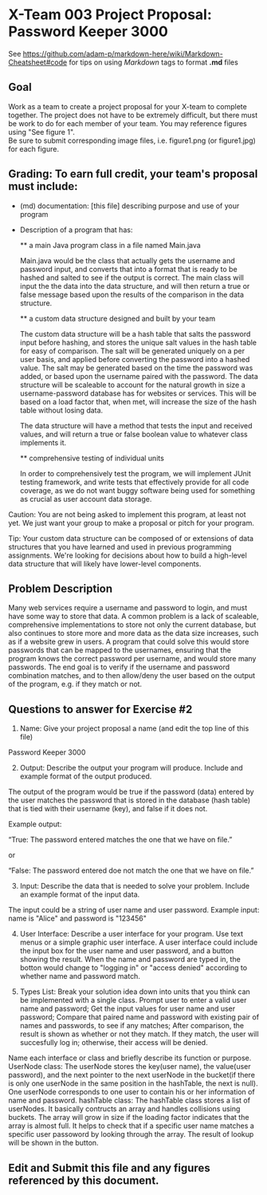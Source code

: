# X-Team 003 Project Proposal: Password Keeper 3000

See https://github.com/adam-p/markdown-here/wiki/Markdown-Cheatsheet#code for tips on using *Markdown* tags to format __.md__ files

## Goal

Work as a team to create a project proposal for your X-team to complete together.
The project does not have to be extremely difficult,
but there must be work to do for each member of your team.
You may reference figures using "See figure 1".  
Be sure to submit corresponding image files, i.e. figure1.png (or figure1.jpg) for each figure.

## Grading: To earn full credit, your team's proposal must include:

* (md) documentation: [this file] describing purpose and use of your program

* Description of a program that has:

  ** a main Java program class in a file named Main.java
  
  Main.java would be the class that actually gets the username and password input, and converts that into a format that is ready to be hashed and salted to see if the output is correct. The main class will input the the data into the data structure, and will then return a true or false message based upon the results of the comparison in the data structure.
  
  ** a custom data structure designed and built by your team
  
  The custom data structure will be a hash table that salts the password input before hashing, and stores the unique salt values in the hash table for easy of comparison. The salt will be generated uniquely on a per user basis, and applied before converting the password into a hashed value. The salt may be generated based on the time the password was added, or based upon the username paired with the password. The data structure will be scaleable to account for the natural growth in size a username-password database has for websites or services. This will be based on a load factor that, when met, will increase the size of the hash table without losing data.
  
  The data structure will have a method that tests the input and received values, and will return a true or false boolean value to whatever class implements it.
  
  ** comprehensive testing of individual units
  
  In order to comprehensively test the program, we will implement JUnit testing framework, and write tests that effectively provide for all code coverage, as we do not want buggy software being used for something as crucial as user account data storage.
  
 Caution: You are not being asked to implement this program, at least not yet. 
 We just want your group to make a proposal or pitch for your program.
 
 Tip: Your custom data structure can be composed of or extensions of data structures that you have learned and used in previous programming assignments.  We're looking for decisions about how to build a high-level data structure that will likely have lower-level components.

## Problem Description

Many web services require a username and password to login, and must have some way to store that data. A common problem is a lack of scaleable, comprehensive implementations to store not only the current database, but also continues to store more and more data as the data size increases, such as if a website grew in users. A program that could solve this would store passwords that can be mapped to the usernames, ensuring that the program knows the correct password per username, and would store many passwords. The end goal is to verify if the username and password combination matches, and to then allow/deny the user based on the output of the program, e.g. if they match or not.

## Questions to answer for Exercise #2

1. Name: Give your project proposal a name (and edit the top line of this file)

  Password Keeper 3000

2. Output: Describe the output your program will produce.  Include and example format of the output produced.

The output of the program would be true if the password (data) entered by the user matches the password that is stored in the database (hash table) that is tied with their username (key), and false if it does not. 

Example output:

“True: The password entered matches the one that we have on file.”

or

“False: The password entered doe not match the one that we have on file.”

3. Input: Describe the data that is needed to solve your problem. Include an example format of the input data.

The input could be a string of user name and user password. 
Example input: name is "Alice" and password is "123456"


4. User Interface: Describe a user interface for your program.  Use text menus or a simple graphic user interface.
A user interface could include the input box for the user name and user password, and a button showing the result. When the name and password are typed in, the botton would change to "logging in" or "access denied" according to whether name and password match.

5. Types List: Break your solution idea down into units that you think can be implemented with a single class.
Prompt user to enter a valid user name and password;
Get the input values for user name and user password;
Compare that paired name and password with existing pair of names and passwords, to see if any matches;
After comparison, the result is shown as whether or not they match. If they match, the user will succesfully log in; otherwise, their access will be denied.

Name each interface or class and briefly describe its function or purpose.
UserNode class: 
The userNode stores the key(user name), the value(user password), and the next pointer to the next userNode in the bucket(if there is only one userNode in the same position in the hashTable, the next is null). One userNode corresponds to one user to contain his or her information of name and password.
hashTable class: 
The hashTable class stores a list of userNodes. It basically contructs an array and handles collisions using buckets. The array will grow in size if the loading factor indicates that the array is almost full. It helps to check that if a specific user name matches a specific user passoword by looking through the array. The result of lookup will be shown in the button.

## Edit and Submit this file and any figures referenced by this document.

